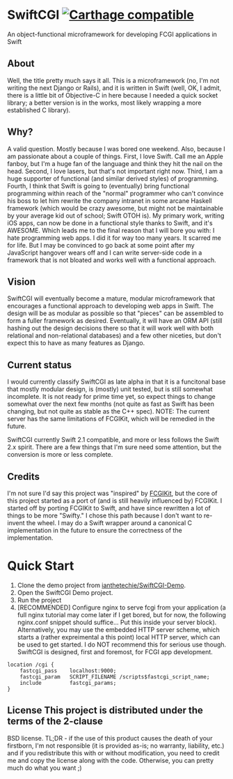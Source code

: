 # SwiftCGI [![Carthage compatible](https://img.shields.io/badge/Carthage-compatible-4BC51D.svg?style=flat)](https://github.com/Carthage/Carthage)
An object-functional microframework for developing FCGI applications in Swift

## About
Well, the title pretty much says it all. This is a microframework (no, I'm not writing the next Django or Rails),
and it is written in Swift (well, OK, I admit, there is a little bit
of Objective-C in here because I needed a quick socket library; a
better version is in the works, most likely wrapping a more
established C library).

## Why?
A valid question. Mostly because I was bored one weekend. Also, because I am passionate about a couple of things.
First, I love Swift. Call me an Apple fanboy, but I'm a huge fan of the language and think they hit the nail on the
head. Second, I love lasers, but that's not important right now. Third, I am a huge supporter of functional (and
similar derived styles) of programming. Fourth, I think that Swift is going to (eventually) bring functional
programming within reach of the "normal" programmer who can't convince his boss to let him rewrite the company
intranet in some arcane Haskell framework (which would be crazy awesome, but might not be maintainable by your
average kid out of school; Swift OTOH is). My primary work, writing iOS apps, can now be done in a functional style
thanks to Swift, and it's AWESOME. Which leads me to the final reason that I will bore you with: I hate programming
web apps. I did it for way too many years. It scarred me for life. But I may be convinced to go back at some point
after my JavaScript hangover wears off and I can write server-side code in a framework that is not bloated and works
well with a functional approach.

## Vision
SwiftCGI will eventually become a mature, modular microframework that encourages a functional approach to developing
web apps in Swift. The design will be as modular as possible so that "pieces" can be assembled to form a fuller
framework as desired. Eventually, it will have an ORM API (still hashing out the design decisions there so that it
will work well with both relational and non-relational databases) and a few other niceties, but don't expect this to
have as many features as Django.

## Current status
I would currently classify SwiftCGI as late alpha in that it is a funcitonal base that mostly modular design, is
(mostly) unit tested, but is still somewhat incomplete. It is not ready for prime time yet, so expect things to
change somewhat over the next few months (not quite as fast as Swift has been changing, but not quite as stable as
the C++ spec). NOTE: The current server has the same limitations of FCGIKit, which will be remedied in the future.

SwiftCGI currently Swift 2.1 compatible, and more or less follows the Swift 2.x spirit. There are a few things that
I'm sure need some attention, but the conversion is more or less complete.

## Credits
I'm not sure I'd say this project was "inspired" by [FCGIKit](https://github.com/fervo/FCGIKit), but the core of this
project started as a port of (and is still heavily influenced by) FCGIKit. I started off by porting FCGIKit to Swift,
and have since rewritten a lot of things to be more "Swifty." I chose this path because I don't want to re-invent
the wheel. I may do a Swift wrapper around a canonical C implementation in the future to ensure the correctness of the implementation.

# Quick Start
1. Clone the demo project from [ianthetechie/SwiftCGI-Demo](https://github.com/ianthetechie/SwiftCGI-Demo).
2. Open the SwiftCGI Demo project.
3. Run the project
4. [RECOMMENDED] Configure nginx to serve fcgi from your application (a full nginx tutorial may come later if I get
   bored, but for now, the following nginx.conf snippet should suffice... Put this inside your server block).
   Alternatively, you may use the embedded HTTP server scheme, which starts a (rather expreimental a this point)
   local HTTP server, which can be used to get started. I do NOT recommend this for serious use though. SwiftCGI is
   designed, first and foremost, for FCGI app development.

```
location /cgi {
    fastcgi_pass    localhost:9000;
    fastcgi_param   SCRIPT_FILENAME /scripts$fastcgi_script_name;
    include         fastcgi_params;
}
```


## License This project is distributed under the terms of the 2-clause
BSD license. TL;DR - if the use of this product causes the death of
your firstborn, I'm not responsible (it is provided as-is; no warranty,
liability, etc.) and if you redistribute this with or without
modification, you need to credit me and copy the license along with
the code. Otherwise, you can pretty much do what you want ;)

